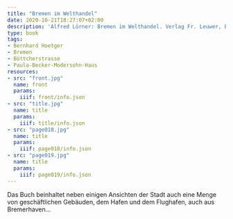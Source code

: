 ```yaml
---
title: "Bremen im Welthandel"
date: 2020-10-21T18:27:07+02:00
description: 'Alfred Lörner: Bremen im Welthandel. Verlag Fr. Leuwer, Bremen 1927. <a class="worldcat" href="http://www.worldcat.org/oclc/72176538">&nbsp;</a>'
type: book
tags:
- Bernhard Hoetger
- Bremen
- Böttcherstrasse
- Paula-Becker-Modersohn-Haus
resources:
- src: "front.jpg"
  name: front
  params:
    iiif: front/info.json
- src: "title.jpg"
  name: title
  params:
    iiif: title/info.json
- src: "page018.jpg"
  name: title
  params:
    iiif: page018/info.json
- src: "page019.jpg"
  name: title
  params:
    iiif: page019/info.json
---
```


Das Buch beinhaltet neben einigen Ansichten der Stadt auch eine Menge von geschäftlichen Gebäuden, dem Hafen und dem Flughafen, auch aus Bremerhaven...
<!--more-->

